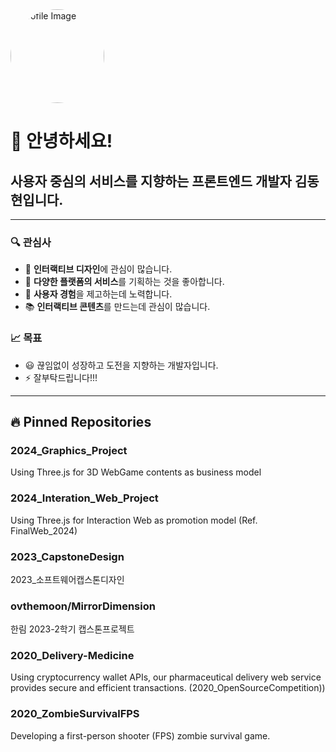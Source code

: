 <!-- Profile Image -->
<img src="path/to/your/profile-image.png" alt="Profile Image" width="150" height="150" style="border-radius: 50%;">

# 👋 안녕하세요!

## 사용자 중심의 서비스를 지향하는 프론트엔드 개발자 김동현입니다.

---

### 🔍 관심사
- 💬 **인터랙티브 디자인**에 관심이 많습니다.
- 🚀 **다양한 플랫폼의 서비스**를 기획하는 것을 좋아합니다.
- 💜 **사용자 경험**을 제고하는데 노력합니다.
- 📚 **인터랙티브 콘텐츠**를 만드는데 관심이 많습니다.

### 📈 목표
- 😃 끊임없이 성장하고 도전을 지향하는 개발자입니다.
- ⚡ 잘부탁드립니다!!!

---

## 🔥 Pinned Repositories

### 2024_Graphics_Project
Using Three.js for 3D WebGame contents as business model

### 2024_Interation_Web_Project
Using Three.js for Interaction Web as promotion model (Ref. FinalWeb_2024)

### 2023_CapstoneDesign
2023_소프트웨어캡스톤디자인

### ovthemoon/MirrorDimension
한림 2023-2학기 캡스톤프로젝트

### 2020_Delivery-Medicine
Using cryptocurrency wallet APIs, our pharmaceutical delivery web service provides secure and efficient transactions. (2020_OpenSourceCompetition))

### 2020_ZombieSurvivalFPS
Developing a first-person shooter (FPS) zombie survival game.

<!-- Add more sections as needed -->
